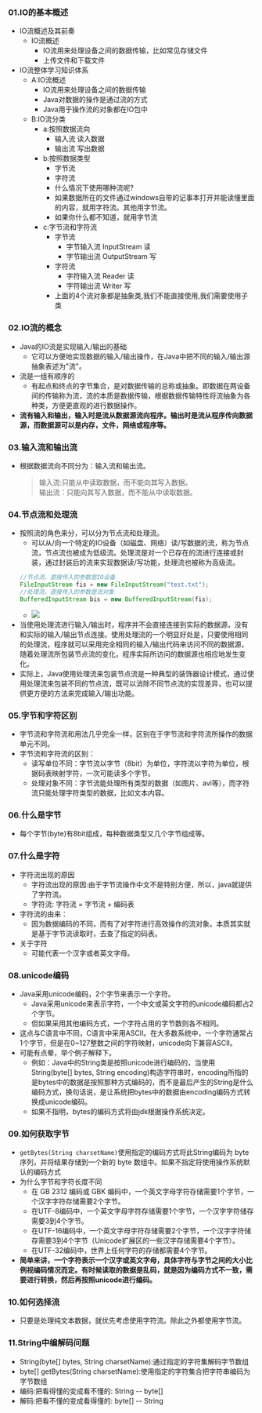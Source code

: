 ### 01.IO的基本概述
- IO流概述及其前奏
	* IO流概述
		* IO流用来处理设备之间的数据传输，比如常见存储文件
		* 上传文件和下载文件
- IO流整体学习知识体系
	* A:IO流概述
		* IO流用来处理设备之间的数据传输
		* Java对数据的操作是通过流的方式
		* Java用于操作流的对象都在IO包中
	* B:IO流分类
		* a:按照数据流向
			* 输入流    读入数据
			* 输出流    写出数据
		* b:按照数据类型
			* 字节流
			* 字符流
			* 什么情况下使用哪种流呢?
			* 如果数据所在的文件通过windows自带的记事本打开并能读懂里面的内容，就用字符流。其他用字节流。
			* 如果你什么都不知道，就用字节流
		* c:字节流和字符流
			* 字节流   
				* 字节输入流                InputStream            读
				* 字节输出流                OutputStream         写
			* 字符流
				* 字符输入流                Reader                     读
				* 字符输出流                Writer                      写
			* 上面的4个流对象都是抽象类,我们不能直接使用,我们需要使用子类

### 02.IO流的概念
- Java的IO流是实现输入/输出的基础
    - 它可以方便地实现数据的输入/输出操作，在Java中把不同的输入/输出源抽象表述为"流"。
- 流是一组有顺序的
    - 有起点和终点的字节集合，是对数据传输的总称或抽象。即数据在两设备间的传输称为流，流的本质是数据传输，根据数据传输特性将流抽象为各种类，方便更直观的进行数据操作。
- **流有输入和输出，输入时是流从数据源流向程序。输出时是流从程序传向数据源，而数据源可以是内存，文件，网络或程序等。**

### 03.输入流和输出流
- 根据数据流向不同分为：输入流和输出流。
    > 输入流:只能从中读取数据，而不能向其写入数据。  
    > 输出流：只能向其写入数据，而不能从中读取数据。

### 04.节点流和处理流
- 按照流的角色来分，可以分为节点流和处理流。
    - 可以从/向一个特定的IO设备（如磁盘、网络）读/写数据的流，称为节点流，节点流也被成为低级流。处理流是对一个已存在的流进行连接或封装，通过封装后的流来实现数据读/写功能，处理流也被称为高级流。
    ```java
    //节点流，直接传入的参数是IO设备
    FileInputStream fis = new FileInputStream("test.txt");
    //处理流，直接传入的参数是流对象
    BufferedInputStream bis = new BufferedInputStream(fis);
    ```
    - ![](http://upload-images.jianshu.io/upload_images/3985563-0f64a3fe1a2bf0b9.png?imageMogr2/auto-orient/strip|imageView2/2/w/1240)  
- 当使用处理流进行输入/输出时，程序并不会直接连接到实际的数据源，没有和实际的输入/输出节点连接。使用处理流的一个明显好处是，只要使用相同的处理流，程序就可以采用完全相同的输入/输出代码来访问不同的数据源，随着处理流所包装节点流的变化，程序实际所访问的数据源也相应地发生变化。
- 实际上，Java使用处理流来包装节点流是一种典型的装饰器设计模式，通过使用处理流来包装不同的节点流，既可以消除不同节点流的实现差异，也可以提供更方便的方法来完成输入/输出功能。

### 05.字节和字符区别
- 字节流和字符流和用法几乎完全一样，区别在于字节流和字符流所操作的数据单元不同。 
- 字节流和字符流的区别：  
    - 读写单位不同：字节流以字节（8bit）为单位，字符流以字符为单位，根据码表映射字符，一次可能读多个字节。  
    - 处理对象不同：字节流能处理所有类型的数据（如图片、avi等），而字符流只能处理字符类型的数据，比如文本内容。

### 06.什么是字节
- 每个字节\(byte\)有8bit组成，每种数据类型又几个字节组成等。

### 07.什么是字符
- 字符流出现的原因
    - 字符流出现的原因:由于字节流操作中文不是特别方便，所以，java就提供了字符流。
    - 字符流:  字符流 = 字节流 + 编码表
- 字符流的由来：
    - 因为数据编码的不同，而有了对字符进行高效操作的流对象。本质其实就是基于字节流读取时，去查了指定的码表。
- 关于字符
    - 可能代表一个汉字或者英文字母。

### 08.unicode编码
- Java采用unicode编码，2个字节来表示一个字符。
    - Java采用unicode来表示字符，一个中文或英文字符的unicode编码都占2个字节。
    - 但如果采用其他编码方式，一个字符占用的字节数则各不相同。
- 这点与C语言中不同，C语言中采用ASCII。在大多数系统中，一个字符通常占1个字节，但是在0~127整数之间的字符映射，unicode向下兼容ASCII。
- 可能有点晕，举个例子解释下。
    - 例如：Java中的String类是按照unicode进行编码的，当使用String\(byte\[\] bytes, String encoding\)构造字符串时，encoding所指的是bytes中的数据是按照那种方式编码的，而不是最后产生的String是什么编码方式，换句话说，是让系统把bytes中的数据由encoding编码方式转换成unicode编码。
    - 如果不指明，bytes的编码方式将由jdk根据操作系统决定。

### 09.如何获取字节
- `getBytes(String charsetName)`使用指定的编码方式将此String编码为 byte 序列，并将结果存储到一个新的 byte 数组中。如果不指定将使用操作系统默认的编码方式
- 为什么字节和字符长度不同
    - 在 GB 2312 编码或 GBK 编码中，一个英文字母字符存储需要1个字节，一个汉字字符存储需要2个字节。
    - 在UTF-8编码中，一个英文字母字符存储需要1个字节，一个汉字字符储存需要3到4个字节。
    - 在UTF-16编码中，一个英文字母字符存储需要2个字节，一个汉字字符储存需要3到4个字节（Unicode扩展区的一些汉字存储需要4个字节）。
    - 在UTF-32编码中，世界上任何字符的存储都需要4个字节。
- **简单来讲，一个字符表示一个汉字或英文字母，具体字符与字节之间的大小比例视编码情况而定。有时候读取的数据是乱码，就是因为编码方式不一致，需要进行转换，然后再按照unicode进行编码。**

### 10.如何选择流
- 只要是处理纯文本数据，就优先考虑使用字符流。除此之外都使用字节流。

### 11.String中编解码问题
- String(byte[] bytes, String charsetName):通过指定的字符集解码字节数组
- byte[] getBytes(String charsetName):使用指定的字符集合把字符串编码为字节数组
- 编码:把看得懂的变成看不懂的:	String -- byte[]
- 解码:把看不懂的变成看得懂的:	byte[] -- String

